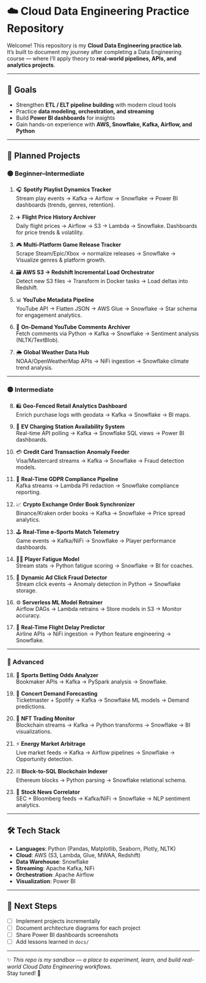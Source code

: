 # ☁️ Cloud Data Engineering Practice Repository

Welcome! This repository is my **Cloud Data Engineering practice lab**.  
It’s built to document my journey after completing a Data Engineering course — where I’ll apply theory to **real-world pipelines, APIs, and analytics projects**.

---

## 🎯 Goals

- Strengthen **ETL / ELT pipeline building** with modern cloud tools
- Practice **data modeling, orchestration, and streaming**
- Build **Power BI dashboards** for insights
- Gain hands-on experience with **AWS, Snowflake, Kafka, Airflow, and Python**

---

## 📂 Planned Projects

### 🟢 Beginner–Intermediate

1. 🎧 **Spotify Playlist Dynamics Tracker**  
   Stream play events → Kafka → Airflow → Snowflake → Power BI dashboards (trends, genres, retention).

2. ✈️ **Flight Price History Archiver**  
   Daily flight prices → Airflow → S3 → Lambda → Snowflake. Dashboards for price trends & volatility.

3. 🎮 **Multi-Platform Game Release Tracker**  
   Scrape Steam/Epic/Xbox → normalize releases → Snowflake → Visualize genres & platform growth.

4. 🗃️ **AWS S3 → Redshift Incremental Load Orchestrator**  
   Detect new S3 files → Transform in Docker tasks → Load deltas into Redshift.

5. 📊 **YouTube Metadata Pipeline**  
   YouTube API → Flatten JSON → AWS Glue → Snowflake → Star schema for engagement analytics.

6. 💬 **On-Demand YouTube Comments Archiver**  
   Fetch comments via Python → Kafka → Snowflake → Sentiment analysis (NLTK/TextBlob).

7. 🌦️ **Global Weather Data Hub**  
   NOAA/OpenWeatherMap APIs → NiFi ingestion → Snowflake climate trend analysis.

---

### 🟡 Intermediate

8. 🛍️ **Geo-Fenced Retail Analytics Dashboard**  
   Enrich purchase logs with geodata → Kafka → Snowflake → BI maps.

9. 🔌 **EV Charging Station Availability System**  
   Real-time API polling → Kafka → Snowflake SQL views → Power BI dashboards.

10. 💳 **Credit Card Transaction Anomaly Feeder**  
    Visa/Mastercard streams → Kafka → Snowflake → Fraud detection models.

11. 🔐 **Real-Time GDPR Compliance Pipeline**  
    Kafka streams → Lambda PII redaction → Snowflake compliance reporting.

12. 📈 **Crypto Exchange Order Book Synchronizer**  
    Binance/Kraken order books → Kafka → Snowflake → Price spread analytics.

13. 🕹️ **Real-Time e-Sports Match Telemetry**  
    Game events → Kafka/NiFi → Snowflake → Player performance dashboards.

14. 🏃‍♂️ **Player Fatigue Model**  
    Stream stats → Python fatigue scoring → Snowflake → BI for coaches.

15. 🚨 **Dynamic Ad Click Fraud Detector**  
    Stream click events → Anomaly detection in Python → Snowflake storage.

16. ⚙️ **Serverless ML Model Retrainer**  
    Airflow DAGs → Lambda retrains → Store models in S3 → Monitor accuracy.

17. 🛫 **Real-Time Flight Delay Predictor**  
    Airline APIs → NiFi ingestion → Python feature engineering → Snowflake.

---

### 🔴 Advanced

18. 🎲 **Sports Betting Odds Analyzer**  
    Bookmaker APIs → Kafka → PySpark analysis → Snowflake.

19. 🎤 **Concert Demand Forecasting**  
    Ticketmaster + Spotify → Kafka → Snowflake ML models → Demand predictions.

20. 🧊 **NFT Trading Monitor**  
    Blockchain streams → Kafka → Python transforms → Snowflake → BI visualizations.

21. ⚡ **Energy Market Arbitrage**  
    Live market feeds → Kafka → Airflow pipelines → Snowflake → Opportunity detection.

22. ⛓️ **Block-to-SQL Blockchain Indexer**  
    Ethereum blocks → Python parsing → Snowflake relational schema.

23. 📰 **Stock News Correlator**  
    SEC + Bloomberg feeds → Kafka/NiFi → Snowflake → NLP sentiment analytics.

---

## 🛠️ Tech Stack

- **Languages**: Python (Pandas, Matplotlib, Seaborn, Plotly, NLTK)
- **Cloud**: AWS (S3, Lambda, Glue, MWAA, Redshift)
- **Data Warehouse**: Snowflake
- **Streaming**: Apache Kafka, NiFi
- **Orchestration**: Apache Airflow
- **Visualization**: Power BI

---

## 🚀 Next Steps

- [ ] Implement projects incrementally
- [ ] Document architecture diagrams for each project
- [ ] Share Power BI dashboards screenshots
- [ ] Add lessons learned in `docs/`

---

✨ _This repo is my sandbox — a place to experiment, learn, and build real-world Cloud Data Engineering workflows._  
Stay tuned! 🚀
